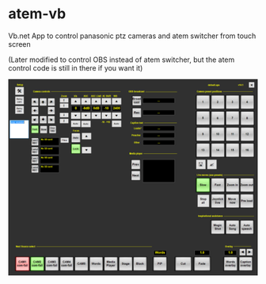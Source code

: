 # atem-vb
Vb.net App to control panasonic ptz cameras and atem switcher from touch screen

(Later modified to control OBS instead of atem switcher, but the atem control code is still in there if you want it)

![touchscreen](touch.png)